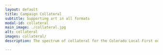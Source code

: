 ```yaml
---
layout: default
title: Campaign Collateral
subtitle: Supporting art in all formats
modal-id: collateral
main_image: ./collateral.jpg
alt: collateral
images: collateral/
description: The spectrum of collateral for the Colorado Local First outreach program reaches far and wide. The Eat Local First arm of this campaign is one of my favorites because who doesn’t love food, right? I designed buttons and recipe cards along with lots of supporting art and graphics for the web and for printed items.

---
```

